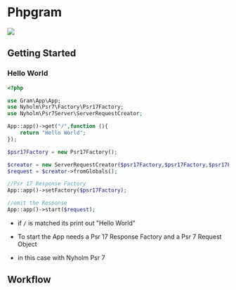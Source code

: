 # Phpgram

[![](https://gitlab.com/grammm/php-gram/phpgram/raw/master/docs/img/Feather_writing.svg.png)](https://gitlab.com/grammm/php-gram/phpgram)


## Getting Started

### Hello World

````php
<?php

use Gram\App\App;
use Nyholm\Psr7\Factory\Psr17Factory;
use Nyholm\Psr7Server\ServerRequestCreator;

App::app()->get("/",function (){
	return "Hello World";
});

$psr17Factory = new Psr17Factory();

$creator = new ServerRequestCreator($psr17Factory,$psr17Factory,$psr17Factory,$psr17Factory);
$request = $creator->fromGlobals();

//Psr 17 Response Factory
App::app()->setFactory($psr17Factory);

//emit the Response
App::app()->start($request);
````

- if `/` is matched its print out "Hello World"

- To start the App needs a Psr 17 Response Factory and a Psr 7 Request Object

- in this case with Nyholm Psr 7


## Workflow

